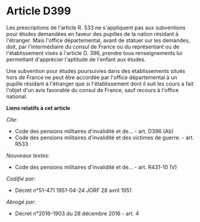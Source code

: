 # Article D399

Les prescriptions de l'article R. 533 ne s'appliquent pas aux subventions pour études demandées en faveur des pupilles de la
nation résidant à l'étranger. Mais l'office départemental, avant de statuer sur les demandes, doit, par l'intermédiaire du
consul de France ou du représentant ou de l'établissement visés à l'article D. 396, prendre tous renseignements lui
permettant d'apprécier l'aptitude de l'enfant aux études.

Une subvention pour études poursuivies dans des établissements situés hors de France ne peut être accordée par l'office
départemental à un pupille résidant à l'étranger que si l'établissement dont il suit les cours a fait l'objet d'un avis
favorable du consul de France, sauf recours à l'office national.

**Liens relatifs à cet article**

_Cite_:

  - Code des pensions militaires d'invalidité et de... - art. D396 (Ab)
  - Code des pensions militaires d'invalidité et des victimes de guerre. - art. R533

_Nouveaux textes_:

  - Code des pensions militaires d'invalidité et de... - art. R431-10 (V)

_Codifié par_:

  - Décret n°51-471 1951-04-24 JORF 28 avril 1951

_Abrogé par_:

  - Décret n°2016-1903 du 28 décembre 2016 - art. 4
